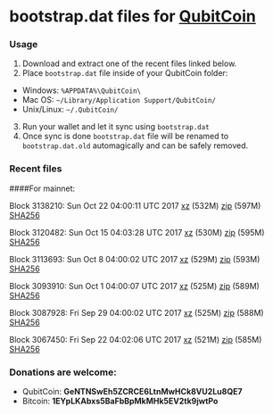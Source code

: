 # bootstrap.dat files for [QubitCoin](http://www.qubitcoin.com/)

### Usage

1. Download and extract one of the recent files linked below.
2. Place `bootstrap.dat` file inside of your QubitCoin folder:
 - Windows: `%APPDATA%\QubitCoin\`
 - Mac OS: `~/Library/Application Support/QubitCoin/`
 - Unix/Linux: `~/.QubitCoin/`
3. Run your wallet and let it sync using `bootstrap.dat`
4. Once sync is done `bootstrap.dat` file will be renamed to `bootstrap.dat.old` automagically and can be safely removed.

### Recent files

####For mainnet:

Block 3138210: Sun Oct 22 04:00:11 UTC 2017 [xz](https://transfer.sh/BWht3/bootstrap.dat.20171022.tar.xz) (532M) [zip](https://transfer.sh/11nsCh/bootstrap.dat.20171022.zip) (597M) [SHA256](https://transfer.sh/pdWPN/sha256.txt)

Block 3120482: Sun Oct 15 04:03:28 UTC 2017 [xz](https://transfer.sh/IjfMi/bootstrap.dat.20171015.tar.xz) (530M) [zip](https://transfer.sh/YNBm/bootstrap.dat.20171015.zip) (595M) [SHA256](https://transfer.sh/NgFn0/sha256.txt)

Block 3113693: Sun Oct  8 04:00:02 UTC 2017 [xz](https://transfer.sh/4KNPH/bootstrap.dat.20171008.tar.xz) (529M) [zip](https://transfer.sh/PLNYX/bootstrap.dat.20171008.zip) (593M) [SHA256](https://transfer.sh/etniu/sha256.txt)

Block 3093910: Sun Oct  1 04:00:07 UTC 2017 [xz](https://transfer.sh/5s6Ji/bootstrap.dat.20171001.tar.xz) (525M) [zip](https://transfer.sh/iWIPC/bootstrap.dat.20171001.zip) (589M) [SHA256](https://transfer.sh/uNVqt/sha256.txt)

Block 3087928: Fri Sep 29 04:00:02 UTC 2017 [xz](https://transfer.sh/s2wW6/bootstrap.dat.20170929.tar.xz) (525M) [zip](https://transfer.sh/2gkMx/bootstrap.dat.20170929.zip) (588M) [SHA256](https://transfer.sh/Z4Jmu/sha256.txt)

Block 3067450: Fri Sep 22 04:02:06 UTC 2017 [xz](https://transfer.sh/12Wll0/bootstrap.dat.20170922.tar.xz) (521M) [zip](https://transfer.sh/YolHy/bootstrap.dat.20170922.zip) (585M) [SHA256](https://transfer.sh/nPfx2/sha256.txt)

### Donations are welcome:

- QubitCoin: **GeNTNSwEh5ZCRCE6LtnMwHCk8VU2Lu8QE7**
- Bitcoin: **1EYpLKAbxs5BaFbBpMkMHk5EV2tk9jwtPo**
